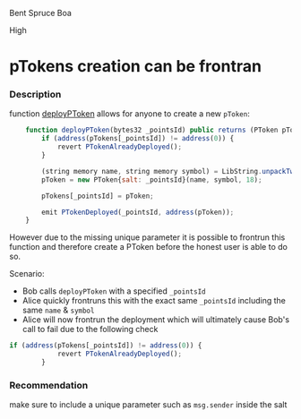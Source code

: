 Bent Spruce Boa

High

# pTokens creation can be frontran

### Description
function [deployPToken](https://github.com/sherlock-audit/2024-07-sense-points-marketplace/blob/main/point-tokenization-vault/contracts/PointTokenVault.sol#L256-L266) allows for anyone to create a new `pToken`:

```javascript
    function deployPToken(bytes32 _pointsId) public returns (PToken pToken) {
        if (address(pTokens[_pointsId]) != address(0)) {
            revert PTokenAlreadyDeployed();
        }

        (string memory name, string memory symbol) = LibString.unpackTwo(_pointsId); // Assume the points id was created using LibString.packTwo.
        pToken = new PToken{salt: _pointsId}(name, symbol, 18);

        pTokens[_pointsId] = pToken;

        emit PTokenDeployed(_pointsId, address(pToken));
    }


```

However due to the missing unique parameter it is possible to frontrun this function and therefore create a PToken before the honest user is able to do so.

Scenario:
- Bob calls `deployPToken` with a specified `_pointsId`
- Alice quickly frontruns this with the exact same `_pointsId` including the same `name` & `symbol`
- Alice will now frontrun the deployment which will ultimately cause Bob's call to fail due to the following check
```javascript
if (address(pTokens[_pointsId]) != address(0)) {
            revert PTokenAlreadyDeployed();
        }
```

### Recommendation
make sure to include a unique parameter such as `msg.sender` inside the salt 